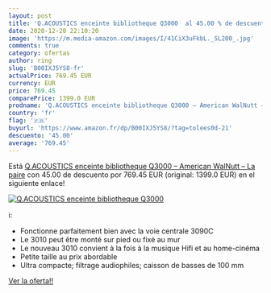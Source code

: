 ```yaml
---
layout: post
title: 'Q.ACOUSTICS enceinte bibliotheque Q3000  al 45.00 % de descuento'
date: 2020-12-20 22:10:20
image: 'https://m.media-amazon.com/images/I/41CiX3uFkbL._SL200_.jpg'
comments: true
category: ofertas
author: ring
slug: 'B00IXJ5YS8-fr'
actualPrice: 769.45 EUR
currency: EUR
price: 769.45
comparePrice: 1399.0 EUR
prodname: 'Q.ACOUSTICS enceinte bibliotheque Q3000 – American WalNutt – La paire'
country: 'fr'
flag: '🇫🇷'
buyurl: 'https://www.amazon.fr/dp/B00IXJ5YS8/?tag=tolees0d-21'
descuento: '45.00'
average: '769.45'
---
```


Está [Q.ACOUSTICS enceinte bibliotheque Q3000 – American WalNutt – La paire](https://www.amazon.fr/dp/B00IXJ5YS8/?tag=tolees0d-21) con 45.00 de descuento por 769.45 EUR (original: 1399.0 EUR) en el siguiente enlace!

[![Q.ACOUSTICS enceinte bibliotheque Q3000 ](https://m.media-amazon.com/images/I/41CiX3uFkbL._SL200_.jpg)](https://www.amazon.fr/dp/B00IXJ5YS8/?tag=tolees0d-21)

ℹ️:

- Fonctionne parfaitement bien avec la voie centrale 3090C
- Le 3010 peut être monté sur pied ou fixé au mur
- Le nouveau 3010 convient à la fois à la musique Hifi et au home-cinéma
- Petite taille au prix abordable
- Ultra compacte; filtrage audiophiles; caisson de basses de 100 mm

[Ver la oferta!!](https://www.amazon.fr/dp/B00IXJ5YS8/?tag=tolees0d-21)
